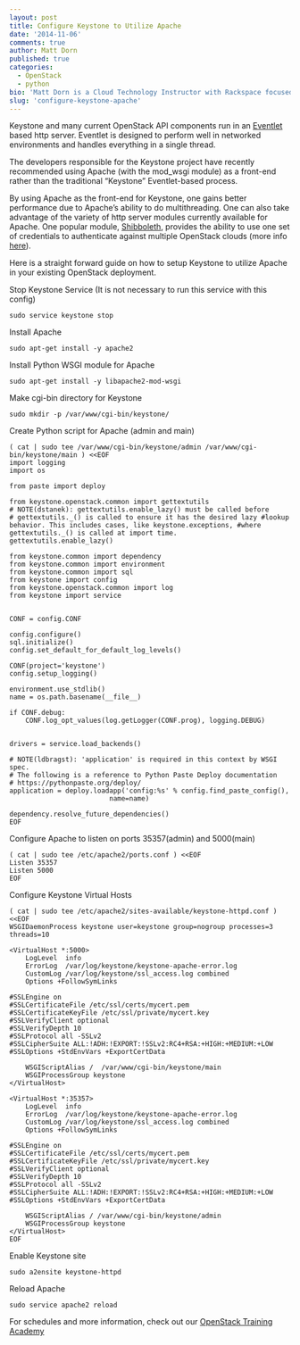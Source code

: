 ```yaml
---
layout: post
title: Configure Keystone to Utilize Apache
date: '2014-11-06'
comments: true
author: Matt Dorn
published: true
categories:
  - OpenStack
  - python
bio: 'Matt Dorn is a Cloud Technology Instructor with Rackspace focused on helping IT teams around the world build private clouds with OpenStack. You can find his blog at https://www.madorn.com/'
slug: 'configure-keystone-apache' 
---
```

Keystone and many current OpenStack API components run in an [Eventlet](https://eventlet.net/) based http server.  Eventlet is designed to perform well in networked environments and handles everything in a single thread.

The developers responsible for the Keystone project have recently recommended using Apache (with the mod_wsgi module) as a front-end rather than the traditional “Keystone” Eventlet-based process.

By using Apache as the front-end for Keystone, one gains better performance due to Apache’s ability to do multithreading.  One can also take advantage of the variety of http server modules currently available for Apache.  One popular module, [Shibboleth](https://shibboleth.net), provides the ability to use one set of credentials to authenticate against multiple OpenStack clouds (more info [here](https://docs.openstack.org/developer/keystone/configure_federation.html)).

Here is a straight forward guide on how to setup Keystone to utilize Apache in your existing OpenStack deployment.


<!--more-->

Stop Keystone Service (It is not necessary to run this service with this config)

    sudo service keystone stop

Install Apache

    sudo apt-get install -y apache2

Install Python WSGI module for Apache

    sudo apt-get install -y libapache2-mod-wsgi

Make cgi-bin directory for Keystone

    sudo mkdir -p /var/www/cgi-bin/keystone/

Create Python script for Apache (admin and main)

    ( cat | sudo tee /var/www/cgi-bin/keystone/admin /var/www/cgi-bin/keystone/main ) <<EOF
    import logging
    import os

    from paste import deploy

    from keystone.openstack.common import gettextutils
    # NOTE(dstanek): gettextutils.enable_lazy() must be called before
    # gettextutils._() is called to ensure it has the desired lazy #lookup behavior. This includes cases, like keystone.exceptions, #where gettextutils._() is called at import time.
    gettextutils.enable_lazy()

    from keystone.common import dependency
    from keystone.common import environment
    from keystone.common import sql
    from keystone import config
    from keystone.openstack.common import log
    from keystone import service


    CONF = config.CONF

    config.configure()
    sql.initialize()
    config.set_default_for_default_log_levels()

    CONF(project='keystone')
    config.setup_logging()

    environment.use_stdlib()
    name = os.path.basename(__file__)

    if CONF.debug:
        CONF.log_opt_values(log.getLogger(CONF.prog), logging.DEBUG)


    drivers = service.load_backends()

    # NOTE(ldbragst): 'application' is required in this context by WSGI spec.
    # The following is a reference to Python Paste Deploy documentation
    # https://pythonpaste.org/deploy/
    application = deploy.loadapp('config:%s' % config.find_paste_config(),
                             name=name)

    dependency.resolve_future_dependencies()
    EOF

Configure Apache to listen on ports 35357(admin) and 5000(main)

    ( cat | sudo tee /etc/apache2/ports.conf ) <<EOF
    Listen 35357
    Listen 5000
    EOF

Configure Keystone Virtual Hosts

    ( cat | sudo tee /etc/apache2/sites-available/keystone-httpd.conf ) <<EOF
    WSGIDaemonProcess keystone user=keystone group=nogroup processes=3 threads=10

    <VirtualHost *:5000>
        LogLevel  info
        ErrorLog  /var/log/keystone/keystone-apache-error.log
        CustomLog /var/log/keystone/ssl_access.log combined
        Options +FollowSymLinks

    #SSLEngine on
    #SSLCertificateFile /etc/ssl/certs/mycert.pem
    #SSLCertificateKeyFile /etc/ssl/private/mycert.key
    #SSLVerifyClient optional
    #SSLVerifyDepth 10
    #SSLProtocol all -SSLv2
    #SSLCipherSuite ALL:!ADH:!EXPORT:!SSLv2:RC4+RSA:+HIGH:+MEDIUM:+LOW
    #SSLOptions +StdEnvVars +ExportCertData

        WSGIScriptAlias /  /var/www/cgi-bin/keystone/main
        WSGIProcessGroup keystone
    </VirtualHost>

    <VirtualHost *:35357>
        LogLevel  info
        ErrorLog  /var/log/keystone/keystone-apache-error.log
        CustomLog /var/log/keystone/ssl_access.log combined
        Options +FollowSymLinks

    #SSLEngine on
    #SSLCertificateFile /etc/ssl/certs/mycert.pem
    #SSLCertificateKeyFile /etc/ssl/private/mycert.key
    #SSLVerifyClient optional
    #SSLVerifyDepth 10
    #SSLProtocol all -SSLv2
    #SSLCipherSuite ALL:!ADH:!EXPORT:!SSLv2:RC4+RSA:+HIGH:+MEDIUM:+LOW
    #SSLOptions +StdEnvVars +ExportCertData

        WSGIScriptAlias / /var/www/cgi-bin/keystone/admin
        WSGIProcessGroup keystone
    </VirtualHost>
    EOF

Enable Keystone site

    sudo a2ensite keystone-httpd

Reload Apache

    sudo service apache2 reload

For schedules and more information, check out our [OpenStack Training Academy](https://training.rackspace.com/)
